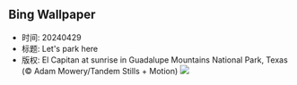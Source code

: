 ## Bing Wallpaper
- 时间: 20240429
- 标题: Let's park here
- 版权: El Capitan at sunrise in Guadalupe Mountains National Park, Texas (© Adam Mowery/Tandem Stills + Motion)
![](https://cn.bing.com/th?id=OHR.GuadalupeTexas_EN-US5906260854_UHD.jpg&rf=LaDigue_UHD.jpg&pid=hp&w=3840&h=2160&rs=1&c=4)
